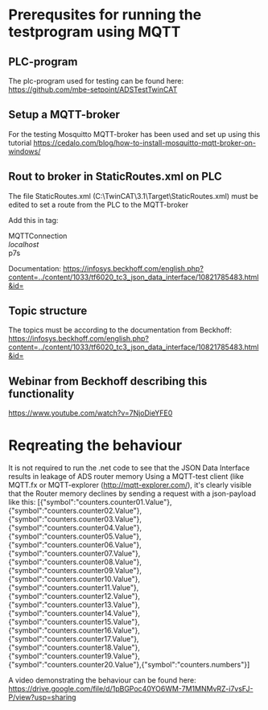 # Prerequsites for running the testprogram using MQTT

## PLC-program
The plc-program used for testing can be found here:
https://github.com/mbe-setpoint/ADSTestTwinCAT

## Setup a MQTT-broker
For the testing Mosquitto MQTT-broker has been used and set up using this tutorial
https://cedalo.com/blog/how-to-install-mosquitto-mqtt-broker-on-windows/

## Rout to broker in StaticRoutes.xml on PLC
The file StaticRoutes.xml (C:\TwinCAT\3.1\Target\StaticRoutes.xml) must be edited to set a route from the PLC to the MQTT-broker

Add this in <RemoteConnections> tag:

<Json>
    <Name>MQTTConnection</Name>
    <Address>localhost</Address>
    <Topic>p7s</Topic>
</Json>

Documentation:
https://infosys.beckhoff.com/english.php?content=../content/1033/tf6020_tc3_json_data_interface/10821785483.html&id=

## Topic structure
The topics must be according to the documentation from Beckhoff:
https://infosys.beckhoff.com/english.php?content=../content/1033/tf6020_tc3_json_data_interface/10821785483.html&id=

## Webinar from Beckhoff describing this functionality
https://www.youtube.com/watch?v=7NjoDieYFE0

# Reqreating the behaviour 

It is not required to run the .net code to see that the JSON Data Interface results in leakage of ADS router memory
Using a MQTT-test client (like MQTT.fx or MQTT-explorer (http://mqtt-explorer.com/), it's clearly visible that the Router memory declines by sending a request with a json-payload like this:
[{"symbol":"counters.counter01.Value"},{"symbol":"counters.counter02.Value"},{"symbol":"counters.counter03.Value"},{"symbol":"counters.counter04.Value"},{"symbol":"counters.counter05.Value"},{"symbol":"counters.counter06.Value"},{"symbol":"counters.counter07.Value"},{"symbol":"counters.counter08.Value"},{"symbol":"counters.counter09.Value"},{"symbol":"counters.counter10.Value"},{"symbol":"counters.counter11.Value"},{"symbol":"counters.counter12.Value"},{"symbol":"counters.counter13.Value"},{"symbol":"counters.counter14.Value"},{"symbol":"counters.counter15.Value"},{"symbol":"counters.counter16.Value"},{"symbol":"counters.counter17.Value"},{"symbol":"counters.counter18.Value"},{"symbol":"counters.counter19.Value"},{"symbol":"counters.counter20.Value"},{"symbol":"counters.numbers"}]

A video demonstrating the behaviour can be found here:
https://drive.google.com/file/d/1pBGPoc40YO6WM-7M1MNMvRZ-i7vsFJ-P/view?usp=sharing
